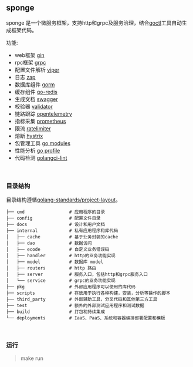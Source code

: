 ## sponge

sponge 是一个微服务框架，支持http和grpc及服务治理，结合[goctl](https://github.com/zhufuyi/goctl)工具自动生成框架代码。

功能:

- web框架 [gin](https://github.com/gin-gonic/gin)
- rpc框架 [grpc](https://github.com/grpc/grpc-go)
- 配置文件解析 [viper](https://github.com/spf13/viper)
- 日志 [zap](go.uber.org/zap)
- 数据库组件 [gorm](gorm.io/gorm)
- 缓存组件 [go-redis](github.com/go-redis/redis)
- 生成文档 [swagger](github.com/swaggo/swag)
- 校验器 [validator](github.com/go-playground/validator)
- 链路跟踪 [opentelemetry](go.opentelemetry.io/otel)
- 指标采集 [prometheus](github.com/prometheus/client_golang/prometheus)
- 限流 [ratelimiter](golang.org/x/time/rate)
- 熔断 [hystrix](github.com/afex/hystrix-go)
- 包管理工具 [go modules](https://github.com/golang/go/wiki/Modules)
- 性能分析 [go profile](https://go.dev/blog/pprof)
- 代码检测 [golangci-lint](https://github.com/golangci/golangci-lint)

<br>

### 目录结构

目录结构遵循[golang-standards/project-layout](https://github.com/golang-standards/project-layout)。

```
├── cmd                 # 应用程序的目录
├── config              # 配置文件目录
├── docs                # 设计和用户文档
├── internal            # 私有应用程序和库代码
│   ├── cache           # 基于业务封装的cache
│   ├── dao             # 数据访问
│   ├── ecode           # 自定义业务错误码
│   ├── handler         # http的业务功能实现
│   ├── model           # 数据库 model
│   ├── routers         # http 路由
│   ├── server          # 服务入口，包括http和grpc服务入口
│   └── service         # grpc的业务功能实现
├── pkg                 # 外部应用程序可以使用的库代码
├── scripts             # 存放用于执行各种构建，安装，分析等操作的脚本
├── third_party         # 外部辅助工具，分叉代码和其他第三方工具
├── test                # 额外的外部测试应用程序和测试数据
├── build               # 打包和持续集成
└── deployments         # IaaS、PaaS、系统和容器编排部署配置和模板
```

<br>

### 运行

> make run

